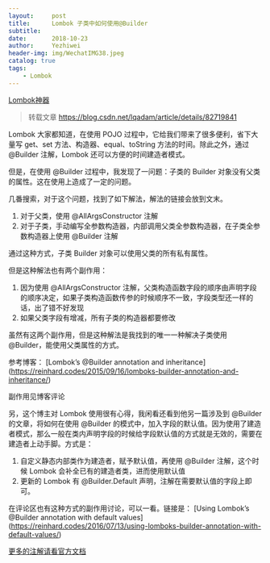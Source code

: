 ```yaml
---
layout:     post
title:      Lombok 子类中如何使用@Builder
subtitle:   
date:       2018-10-23
author:     Yezhiwei
header-img: img/WechatIMG38.jpeg
catalog: true
tags:
    - Lombok
---
```


[Lombok神器](http://projectlombok.org/)

> 转载文章 https://blog.csdn.net/lqadam/article/details/82719841

Lombok 大家都知道，在使用 POJO 过程中，它给我们带来了很多便利，省下大量写 get、set 方法、构造器、equal、toString 方法的时间。除此之外，通过 @Builder 注解，Lombok 还可以方便的时间建造者模式。

但是，在使用 @Builder 过程中，我发现了一问题：子类的 Builder 对象没有父类的属性。这在使用上造成了一定的问题。

几番搜索，对于这个问题，找到了如下解法，解法的链接会放到文末。
 
1. 对于父类，使用 @AllArgsConstructor 注解 
2. 对于子类，手动编写全参数构造器，内部调用父类全参数构造器，在子类全参数构造器上使用 @Builder 注解

通过这种方式，子类 Builder 对象可以使用父类的所有私有属性。

但是这种解法也有两个副作用： 

1. 因为使用 @AllArgsConstructor 注解，父类构造函数字段的顺序由声明字段的顺序决定，如果子类构造函数传参的时候顺序不一致，字段类型还一样的话，出了错不好发现 
2. 如果父类字段有增减，所有子类的构造器都要修改

虽然有这两个副作用，但是这种解法是我找到的唯一一种解决子类使用 @Builder，能使用父类属性的方式。

参考博客： 
[Lombok’s @Builder annotation and inheritance] (https://reinhard.codes/2015/09/16/lomboks-builder-annotation-and-inheritance/) 

副作用见博客评论

另，这个博主对 Lombok 使用很有心得，我闲看还看到他另一篇涉及到 @Builder 的文章，将如何在使用 @Builder 的模式中，加入字段的默认值。因为使用了建造者模式，那么一般在类内声明字段的时候给字段默认值的方式就是无效的，需要在建造者上动手脚。方式是： 

1. 自定义静态内部类作为建造者，赋予默认值，再使用 @Builder 注解，这个时候 Lombok 会补全已有的建造者类，进而使用默认值 
2. 更新的 Lombok 有 @Builder.Default 声明，注解在需要默认值的字段上即可。

在评论区也有这种方式的副作用讨论，可以一看。链接是： 
[Using Lombok’s @Builder annotation with default values] (https://reinhard.codes/2016/07/13/using-lomboks-builder-annotation-with-default-values/)



[更多的注解请看官方文档](http://projectlombok.org/)





